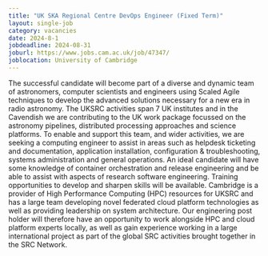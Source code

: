 ```yaml
---
title: "UK SKA Regional Centre DevOps Engineer (Fixed Term)"
layout: single-job
category: vacancies
date: 2024-8-1
jobdeadline: 2024-08-31
joburl: https://www.jobs.cam.ac.uk/job/47347/
joblocation: University of Cambridge
---
```



The successful candidate will become part of a diverse and dynamic team of astronomers, computer scientists and engineers using Scaled Agile techniques to develop the advanced solutions necessary for a new era in radio astronomy. The UKSRC activities span 7 UK institutes and in the Cavendish we are contributing to the UK work package focussed on the astronomy pipelines, distributed processing approaches and science platforms. To enable and support this team, and wider activities, we are seeking a computing engineer to assist in areas such as helpdesk ticketing and documentation, application installation, configuration & troubleshooting, systems administration and general operations. An ideal candidate will have some knowledge of container orchestration and release engineering and be able to assist with aspects of research software engineering. Training opportunities to develop and sharpen skills will be available. Cambridge is a provider of High Performance Computing (HPC) resources for UKSRC and has a large team developing novel federated cloud platform technologies as well as providing leadership on system architecture. Our engineering post holder will therefore have an opportunity to work alongside HPC and cloud platform experts locally, as well as gain experience working in a large international project as part of the global SRC activities brought together in the SRC Network.  
